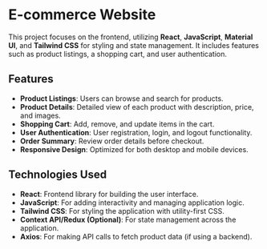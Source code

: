 # E-commerce Website

This project focuses on the frontend, utilizing **React**, **JavaScript**, **Material UI**, and **Tailwind CSS** for styling and state management. It includes features such as product listings, a shopping cart, and user authentication.

## Features

- **Product Listings**: Users can browse and search for products.
- **Product Details**: Detailed view of each product with description, price, and images.
- **Shopping Cart**: Add, remove, and update items in the cart.
- **User Authentication**: User registration, login, and logout functionality.
- **Order Summary**: Review order details before checkout.
- **Responsive Design**: Optimized for both desktop and mobile devices.

## Technologies Used

- **React**: Frontend library for building the user interface.
- **JavaScript**: For adding interactivity and managing application logic.
- **Tailwind CSS**: For styling the application with utility-first CSS.
- **Context API/Redux (Optional)**: For state management across the application.
- **Axios**: For making API calls to fetch product data (if using a backend).


